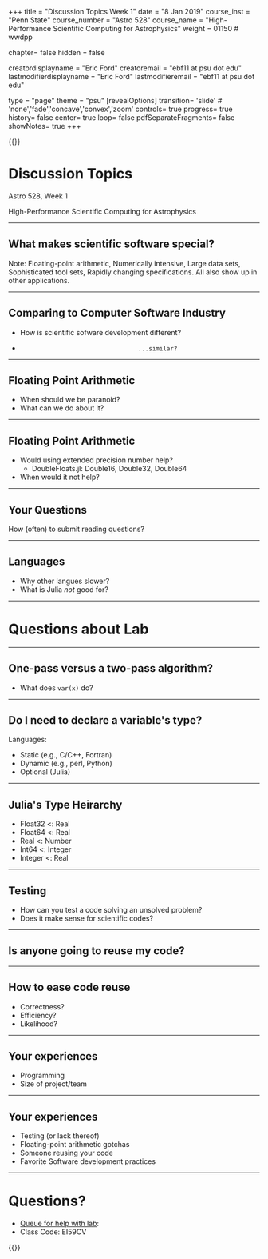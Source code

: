 +++
title = "Discussion Topics Week 1"
date = "8 Jan 2019"
course_inst = "Penn State"
course_number = "Astro 528"
course_name = "High-Performance Scientific Computing for Astrophysics"
weight = 01150  # wwdpp

chapter= false
hidden = false

creatordisplayname = "Eric Ford"
creatoremail = "ebf11 at psu dot edu"
lastmodifierdisplayname = "Eric Ford"
lastmodifieremail = "ebf11 at psu dot edu"

type = "page"
theme = "psu"
[revealOptions]
transition= 'slide' # 'none','fade','concave','convex','zoom'
controls= true
progress= true
history= false
center= true
loop= false
pdfSeparateFragments= false
showNotes= true
+++


{{<revealjs theme="psu" transition="slide" controls="true" progress="true" history="false" center="false" loop="false" pdfSeparateFragments="false" showNotes="true" >}}
# Discussion Topics

Astro 528, Week 1

High-Performance Scientific Computing for Astrophysics

---

## What makes scientific software special?

Note:
Floating-point arithmetic, Numerically intensive, Large data sets, Sophisticated tool sets, Rapidly changing specifications.  All also show up in other applications.
___

## Comparing to Computer Software Industry

- How is scientific sofware development different?
-                                      ...similar?

---

## Floating Point Arithmetic

- When should we be paranoid?
- What can we do about it?

___

## Floating Point Arithmetic

- Would using extended precision number help?
  + DoubleFloats.jl: Double16, Double32, Double64
- When would it not help?

---
## Your Questions
How (often) to submit reading questions?
___

## Languages

- Why other langues slower?
- What is Julia _not_ good for?

---

# Questions about Lab
___
## One-pass versus a two-pass algorithm?
- What does `var(x)` do?
___
## Do I need to declare a variable's type?

Languages:

- Static (e.g., C/C++, Fortran)
- Dynamic (e.g., perl, Python)
- Optional (Julia)
___

## Julia's Type Heirarchy

- Float32 <: Real
- Float64 <: Real
- Real <: Number
- Int64 <: Integer
- Integer <: Real

---

## Testing

- How can you test a code solving an unsolved problem?
- Does it make sense for scientific codes?

---

## Is anyone going to reuse my code?
___

## How to ease code reuse
- Correctness?
- Efficiency?
- Likelihood?

---

## Your experiences
- Programming
- Size of project/team

___

## Your experiences
- Testing (or lack thereof)
- Floating-point arithmetic gotchas
- Someone reusing your code
- Favorite Software development practices

---

# Questions?
- [Queue for help with lab](https://classroomq.com/students/):
- Class Code: EI59CV

{{</revealjs>}}
